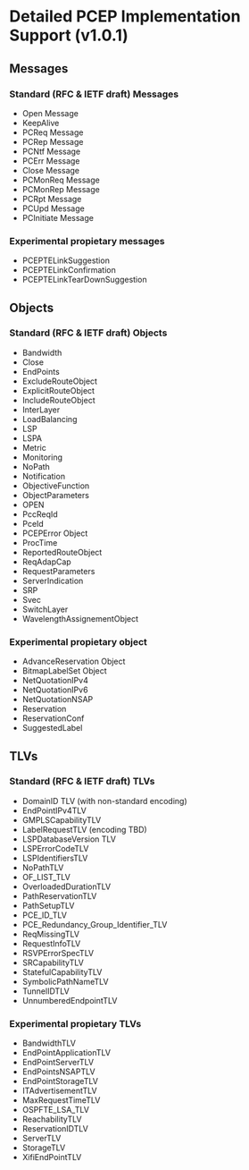 Detailed PCEP Implementation Support (v1.0.1)
=============================================

Messages
--------

### Standard (RFC & IETF draft) Messages
* Open Message
* KeepAlive
* PCReq Message
* PCRep Message
* PCNtf Message
* PCErr Message
* Close Message
* PCMonReq Message
* PCMonRep Message
* PCRpt Message
* PCUpd Message
* PCInitiate Message

### Experimental propietary messages

* PCEPTELinkSuggestion
* PCEPTELinkConfirmation
* PCEPTELinkTearDownSuggestion

Objects
-------

### Standard (RFC & IETF draft) Objects

* Bandwidth
* Close
* EndPoints
* ExcludeRouteObject
* ExplicitRouteObject
* IncludeRouteObject
* InterLayer
* LoadBalancing
* LSP
* LSPA
* Metric
* Monitoring
* NoPath
* Notification
* ObjectiveFunction
* ObjectParameters
* OPEN
* PccReqId
* PceId
* PCEPError Object
* ProcTime
* ReportedRouteObject
* ReqAdapCap
* RequestParameters
* ServerIndication
* SRP
* Svec
* SwitchLayer
* WavelengthAssignementObject

### Experimental propietary object

* AdvanceReservation Object
* BitmapLabelSet Object
* NetQuotationIPv4
* NetQuotationIPv6
* NetQuotationNSAP
* Reservation
* ReservationConf
* SuggestedLabel

TLVs
----

### Standard (RFC & IETF draft) TLVs

* DomainID TLV (with non-standard encoding)
* EndPointIPv4TLV
* GMPLSCapabilityTLV
* LabelRequestTLV (encoding TBD)
* LSPDatabaseVersion TLV
* LSPErrorCodeTLV
* LSPIdentifiersTLV
* NoPathTLV
* OF_LIST_TLV
* OverloadedDurationTLV
* PathReservationTLV
* PathSetupTLV
* PCE_ID_TLV
* PCE_Redundancy_Group_Identifier_TLV
* ReqMissingTLV
* RequestInfoTLV
* RSVPErrorSpecTLV
* SRCapabilityTLV
* StatefulCapabilityTLV
* SymbolicPathNameTLV
* TunnelIDTLV
* UnnumberedEndpointTLV


### Experimental propietary TLVs

* BandwidthTLV
* EndPointApplicationTLV
* EndPointServerTLV
* EndPointsNSAPTLV
* EndPointStorageTLV
* ITAdvertisementTLV
* MaxRequestTimeTLV
* OSPFTE_LSA_TLV
* ReachabilityTLV
* ReservationIDTLV
* ServerTLV
* StorageTLV
* XifiEndPointTLV